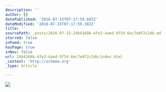 ```yaml
---
description: ''
author: []
datePublished: '2016-07-15T07:17:59.665Z'
dateModified: '2016-07-15T07:17:59.382Z'
title: ''
sourcePath: _posts/2016-07-15-24b4168b-4fe3-4aed-9f54-6ec7e8f2c2db.md
starred: false
inFeed: true
hasPage: true
inNav: false
url: 24b4168b-4fe3-4aed-9f54-6ec7e8f2c2db/index.html
_context: 'http://schema.org'
_type: Article

---
```

![](https://the-grid-user-content.s3-us-west-2.amazonaws.com/3e837fa8-b7fc-4d34-801a-1d844228cef7.jpg)